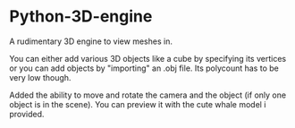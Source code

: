# Python-3D-engine
A rudimentary 3D engine to view meshes in.

You can either add various 3D objects like a cube by specifying its vertices or you can add objects by "importing" an .obj file. 
Its polycount has to be very low though.

Added the ability to move and rotate the camera and the object (if only one object is in the scene).
You can preview it with the cute whale model i provided.
